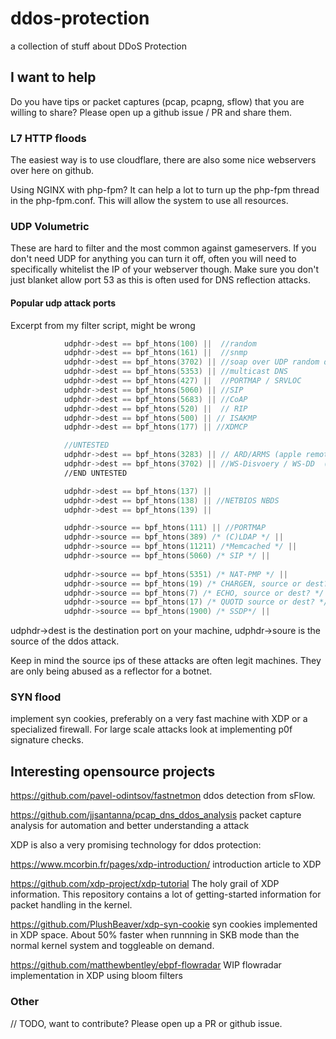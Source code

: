 # ddos-protection
a collection of stuff about DDoS Protection

## I want to help

Do you have tips or packet captures (pcap, pcapng, sflow) that you are willing to share? Please open up a github issue / PR and share them.


### L7 HTTP floods

The easiest way is to use cloudflare, there are also some nice webservers over here on github.

Using NGINX with php-fpm? It can help a lot to turn up the php-fpm thread in the php-fpm.conf. This will allow the system to use all resources.


### UDP Volumetric
These are hard to filter and the most common against gameservers. If you don't need UDP for anything you can turn it off, often you will need to specifically whitelist the IP of your webserver though. 
Make sure you don't just blanket allow port 53 as this is often used for DNS reflection attacks.

#### Popular udp attack ports
Excerpt from my filter script, might be wrong
```c
			udphdr->dest == bpf_htons(100) ||  //random
			udphdr->dest == bpf_htons(161) ||  //snmp
			udphdr->dest == bpf_htons(3702) || //soap over UDP random data
			udphdr->dest == bpf_htons(5353) || //multicast DNS
			udphdr->dest == bpf_htons(427) ||  //PORTMAP / SRVLOC
			udphdr->dest == bpf_htons(5060) || //SIP
			udphdr->dest == bpf_htons(5683) || //CoAP
			udphdr->dest == bpf_htons(520) ||  // RIP
			udphdr->dest == bpf_htons(500) || // ISAKMP
			udphdr->dest == bpf_htons(177) || //XDMCP

			//UNTESTED
			udphdr->dest == bpf_htons(3283) || // ARD/ARMS (apple remote desktop & management)
			udphdr->dest == bpf_htons(3702) || //WS-Disvoery / WS-DD  ( Web Services Dynamic Discovery (WS-Discovery))
			//END UNTESTED

			udphdr->dest == bpf_htons(137) ||
			udphdr->dest == bpf_htons(138) || //NETBIOS NBDS
			udphdr->dest == bpf_htons(139) ||

			udphdr->source == bpf_htons(111) || //PORTMAP
			udphdr->source == bpf_htons(389) /* (C)LDAP */ ||
			udphdr->source == bpf_htons(11211) /*Memcached */ ||
			udphdr->source == bpf_htons(5060) /* SIP */ ||
			
			udphdr->source == bpf_htons(5351) /* NAT-PMP */ ||
			udphdr->source == bpf_htons(19) /* CHARGEN, source or dest? */ ||
			udphdr->source == bpf_htons(7) /* ECHO, source or dest? */ ||
			udphdr->source == bpf_htons(17) /* QUOTD source or dest? */ ||
			udphdr->source == bpf_htons(1900) /* SSDP*/ ||
```
udphdr->dest is the destination port on your machine, udphdr->soure is the source of the ddos attack.

Keep in mind the source ips of these attacks are often legit machines. They are only being abused as a reflector for a botnet.


### SYN flood
implement syn cookies, preferably on a very fast machine with XDP or a specialized firewall. For large scale attacks look at implementing p0f signature checks.

## Interesting opensource projects
https://github.com/pavel-odintsov/fastnetmon ddos detection from sFlow.

https://github.com/jjsantanna/pcap_dns_ddos_analysis packet capture analysis for automation and better understanding a attack


XDP is also a very promising technology for ddos protection:

https://www.mcorbin.fr/pages/xdp-introduction/ introduction article to XDP

https://github.com/xdp-project/xdp-tutorial The holy grail of XDP information. This repository contains a lot of getting-started information for packet handling in the kernel.

https://github.com/PlushBeaver/xdp-syn-cookie syn cookies implemented in XDP space. About 50% faster when runnning in SKB mode than the normal kernel system and toggleable on demand.

https://github.com/matthewbentley/ebpf-flowradar WIP flowradar implementation in XDP using bloom filters

### Other
// TODO, want to contribute? Please open up a PR or github issue.
